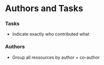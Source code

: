 # Authors and Tasks

### Tasks
* Indicate exactly who contributed what

### Authors
* Group all ressources by author + co-author